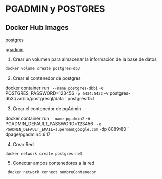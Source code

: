 
# PGADMIN y POSTGRES

## Docker Hub Images
[postgres](https://hub.docker.com/_/postgres)

[pgadmin](https://hub.docker.com/r/dpage/pgadmin4)

1. Crear un volumen para almacenar la información de la base de datos

`docker volume create postgres-db3`

2. Crear el contenedor de postgres

docker container run ` 
--name postgres-dbbi `
-e POSTGRES_PASSWORD=123456 `
-p 5434:5432 `
-v postgres-db3:/var/lib/postgresql/data `
postgres:15.1

3. Crear el contenedor de pgAdmin

docker container run `
--name pgadmin2 `
-e PGADMIN_DEFAULT_PASSWORD=123456 ` 
-e PGADMIN_DEFAULT_EMAIL=superman@google.com `
-dp 8089:80 `
dpage/pgadmin4:6.17

4. Crear Red

` docker network create postgres-net  `

5. Conectar ambos contenedores a la red

` docker network connect nombreContenedor`


 
